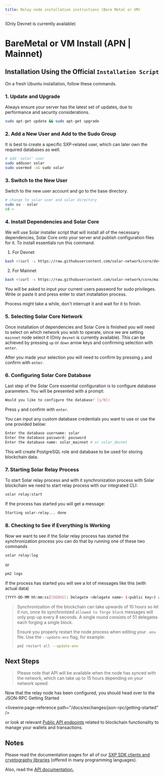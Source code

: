 ```yaml
---
title: Relay node installation instructions (Bare Metal or VM)
---
```

(Only Devnet is currently available)
# BareMetal or VM Install (APN | Mainnet)

## Installation Using the Official `Installation Script`

On a fresh Ubuntu installation, follow these commands.

### 1. Update and Upgrade

Always ensure your server has the latest set of updates, due to performance and security considerations.

```bash
sudo apt-get update && sudo apt-get upgrade
```

### 2. Add a New User and Add to the Sudo Group

It is best to create a specific SXP-related user, which can later own the required databases as well.

```bash
# add 'solar' user
sudo adduser solar
sudo usermod -aG sudo solar
```

### 3. Switch to the New User

Switch to the new user account and go to the base directory.

```bash
# change to solar user and solar directory
sudo su - solar
cd ~
```

### 4. Install Dependencies and Solar Core

We will use Solar installer script that will install all of the necessary dependencies, Solar Core onto your server and publish configuration files for it. To install essentials run this command.

1. For Devnet
```bash
bash <(curl -s https://raw.githubusercontent.com/solar-network/core/develop/install-next.sh)
```

2. For Mainnet
```bash
bash <(curl -s https://raw.githubusercontent.com/solar-network/core/main/install.sh)
```

You will be asked to input your current users password for sudo privileges. Write or paste it and press enter to start installation process.

Process might take a while, don't interrupt it and wait for it to finish.

### 5. Selecting Solar Core Network

Once installation of dependencies and Solar Core is finished you will need to select on which network you wish to operate, since we are setting `mainnet` node select it (Only `devnet` is currently available). This can be achieved by pressing `up` or `down` arrow keys and confirming selection with `enter`.

After you made your selection you will need to confirm by pressing `y` and confirm with `enter`.

### 6. Configuring Solar Core Database

Last step of the Solar Core essential configuration is to configure database parameters. You will be presented with a prompt:

```bash
Would you like to configure the database? [y/N]:
```

Press `y` and confirm with `enter`.

You can input any custom database credentials you want to use or use the one provided below:

```bash
Enter the database username: solar
Enter the database password: password
Enter the database name: solar_mainnet # or solar_devnet
```

This will create PostgreSQL role and database to be used for storing blockchain data.

### 7. Starting Solar Relay Process

To start Solar relay process and with it synchronization process with Solar blockchain we need to start relay process with our integrated CLI:

```bash
solar relay:start
```

If the process has started you will get a message:

```bash
Starting solar-relay... done
```

### 8. Checking to See if Everything Is Working

Now we want to see if the Solar relay process has started the synchronization process you can do that by running one of these two commands

```bash
solar relay:log
```

or

```bash
pm2 logs
```

If the process has started you will see a lot of messages like this (with actual data)

```bash
[YYYY-DD-MM hh:mm:ss][DEBUG]: Delegate <delegate name> (<public key>) allowed to forge block <#> 👍
```

> Synchronization of the blockchain can take upwards of 10 hours so let it run, once its synchronized `allowed to forge block` messages will only pop-up every 8 seconds. A single round consists of 51 delegates each forging a single block.
>
> Ensure you properly restart the node process when editing your `.env` file. Use the `--update-env` flag, for example:
>
> ```bash
> pm2 restart all --update-env
> ```

## Next Steps

> Please note that API will be available when the node has synced with the network, which can take up to 15 hours depending on your network speed.

Now that the relay node has been configured, you should head over to the JSON-RPC Getting Started

<livewire:page-reference path="/docs/exchanges/json-rpc/getting-started" />

 or look at relevant [Public API endpoints](/docs/api) related to blockchain functionality to manage your wallets and transactions.

## Notes

Please read the documentation pages for all of our [SXP SDK clients and cryptography libraries](/docs/sdk/) (offered in many programming languages).

Also, read the [API documentation.](/docs/api)
